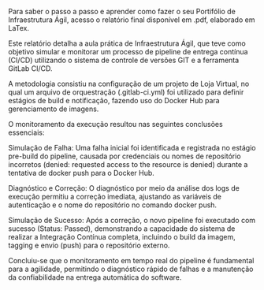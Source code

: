 Para saber o passo a passo e aprender como fazer o seu Portifólio de Infraestrutura Ágil, acesso o relatório final disponível em .pdf, elaborado em LaTex. 

Este relatório detalha a aula prática de Infraestrutura Ágil, que teve como objetivo simular e monitorar um processo de pipeline de entrega contínua (CI/CD) utilizando o sistema de controle de versões GIT e a ferramenta GitLab CI/CD.

A metodologia consistiu na configuração de um projeto de Loja Virtual, no qual um arquivo de orquestração (.gitlab-ci.yml) foi utilizado para definir estágios de build e notificação, fazendo uso do Docker Hub para gerenciamento de imagens.

O monitoramento da execução resultou nas seguintes conclusões essenciais:

Simulação de Falha: Uma falha inicial foi identificada e registrada no estágio pre-build do pipeline, causada por credenciais ou nomes de repositório incorretos (denied: requested access to the resource is denied) durante a tentativa de docker push para o Docker Hub.

Diagnóstico e Correção: O diagnóstico por meio da análise dos logs de execução permitiu a correção imediata, ajustando as variáveis de autenticação e o nome do repositório no comando docker push.

Simulação de Sucesso: Após a correção, o novo pipeline foi executado com sucesso (Status: Passed), demonstrando a capacidade do sistema de realizar a Integração Contínua completa, incluindo o build da imagem, tagging e envio (push) para o repositório externo.

Concluiu-se que o monitoramento em tempo real do pipeline é fundamental para a agilidade, permitindo o diagnóstico rápido de falhas e a manutenção da confiabilidade na entrega automática do software.
